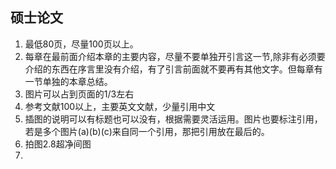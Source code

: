 ## 硕士论文

1. 最低80页，尽量100页以上。
3. 每章在最前面介绍本章的主要内容，尽量不要单独开引言这一节,除非有必须要介绍的东西在序言里没有介绍，有了引言前面就不要再有其他文字。但每章有一节单独的本章总结。
4. 图片可以占到页面的1/3左右
5. 参考文献100以上，主要英文文献，少量引用中文
6. 插图的说明可以有标题也可以没有，根据需要灵活运用。图片也要标注引用，若是多个图片(a)(b)(c)来自同一个引用，那把引用放在最后的。
6. 拍图2.8超净间图
7. 